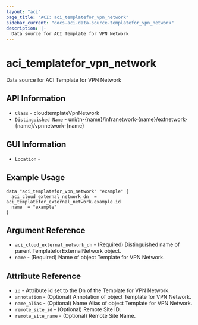 ```yaml
---
layout: "aci"
page_title: "ACI: aci_templatefor_vpn_network"
sidebar_current: "docs-aci-data-source-templatefor_vpn_network"
description: |-
  Data source for ACI Template for VPN Network
---
```


# aci_templatefor_vpn_network #

Data source for ACI Template for VPN Network


## API Information ##

* `Class` - cloudtemplateVpnNetwork
* `Distinguished Name` - uni/tn-{name}/infranetwork-{name}/extnetwork-{name}/vpnnetwork-{name}

## GUI Information ##

* `Location` - 



## Example Usage ##

```hcl
data "aci_templatefor_vpn_network" "example" {
  aci_cloud_external_network_dn  = aci_templatefor_external_network.example.id
  name  = "example"
}
```

## Argument Reference ##

* `aci_cloud_external_network_dn` - (Required) Distinguished name of parent TemplateforExternalNetwork object.
* `name` - (Required) Name of object Template for VPN Network.

## Attribute Reference ##
* `id` - Attribute id set to the Dn of the Template for VPN Network.
* `annotation` - (Optional) Annotation of object Template for VPN Network.
* `name_alias` - (Optional) Name Alias of object Template for VPN Network.
* `remote_site_id` - (Optional) Remote Site ID. 
* `remote_site_name` - (Optional) Remote Site Name. 

